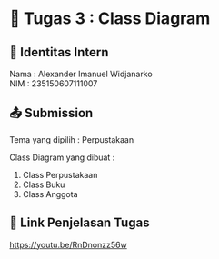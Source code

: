 # 📁 Tugas 3 : Class Diagram

## 👤 Identitas Intern
Nama : Alexander Imanuel Widjanarko            
NIM  : 235150607111007

## 📤 Submission

Tema yang dipilih : Perpustakaan

Class Diagram yang dibuat : 
1. Class Perpustakaan
2. Class Buku
3. Class Anggota

## 🔗 Link Penjelasan Tugas

https://youtu.be/RnDnonzz56w

